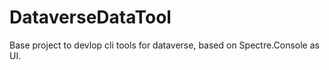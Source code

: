# DataverseDataTool
Base project to devlop cli tools for dataverse, based on Spectre.Console as UI.

